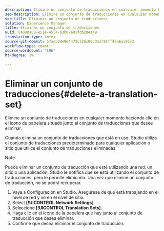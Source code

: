 ```yaml
---
description: Elimine un conjunto de traducciones en cualquier momento haciendo clic en el icono de papelera situado junto al conjunto de traducciones que desee eliminar.
seo-description: Elimine un conjunto de traducciones en cualquier momento haciendo clic en el icono de papelera situado junto al conjunto de traducciones que desee eliminar.
seo-title: Eliminar un conjunto de traducciones
solution: Experience Manager
title: Eliminar un conjunto de traducciones
uuid: 8a098100-e51e-4554-83b8-a91fdb204a49
translation-type: tm+mt
source-git-commit: 67aeb3de964473b326c88c3a3f81ff48a6a12652
workflow-type: tm+mt
source-wordcount: '196'
ht-degree: 1%

---
```



# Eliminar un conjunto de traducciones{#delete-a-translation-set}

Elimine un conjunto de traducciones en cualquier momento haciendo clic en el icono de papelera situado junto al conjunto de traducciones que desee eliminar.

Cuando elimina un conjunto de traducciones que está en uso, Studio utiliza el conjunto de traducciones predeterminado para cualquier aplicación o sitio que utilice el conjunto de traducciones eliminadas.

>[!NOTE]
>
>Puede eliminar un conjunto de traducción que esté utilizando una red, un sitio o una aplicación. Studio le notifica que se está utilizando el conjunto de traducciones, pero le permite eliminarlo. Una vez que elimine un conjunto de traducción, no se podrá recuperar.

1. Vaya a Configuración en Studio. Asegúrese de que está trabajando en el nivel de red y no en el nivel de sitio.
1. Select **[!UICONTROL Network Settings]**.
1. Seleccione **[!UICONTROL Translation Sets]**.
1. Haga clic en el icono de la papelera que hay junto al conjunto de traducción que desea eliminar.
1. Confirme que desea eliminar el conjunto de traducción.
